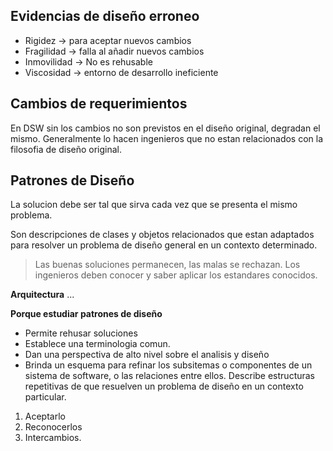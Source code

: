 ## Evidencias de diseño erroneo
- Rigidez -> para aceptar nuevos cambios
- Fragilidad  -> falla al añadir nuevos cambios
- Inmovilidad -> No es rehusable
- Viscosidad -> entorno de desarrollo ineficiente

## Cambios de requerimientos

En DSW sin los cambios no son previstos en el diseño original, degradan el mismo. Generalmente lo hacen ingenieros que no estan relacionados con la filosofia de diseño original.

## Patrones de Diseño
La solucion debe ser tal que sirva cada vez que se presenta el mismo problema.

Son descripciones de clases y objetos relacionados que estan adaptados para resolver un problema de diseño general en un contexto determinado.

> Las buenas soluciones permanecen, las malas se rechazan. Los ingenieros deben conocer y saber aplicar los estandares conocidos.

**Arquitectura**
...

**Porque estudiar patrones de diseño**
- Permite rehusar soluciones
- Establece una terminologia comun.
- Dan una perspectiva de alto nivel sobre el analisis y diseño
- Brinda un esquema para refinar los subsitemas o componentes de un sistema de software, o las relaciones entre ellos. Describe estructuras repetitivas de que resuelven un problema de diseño en un contexto particular.

1. Aceptarlo
2. Reconocerlos
3. Intercambios.